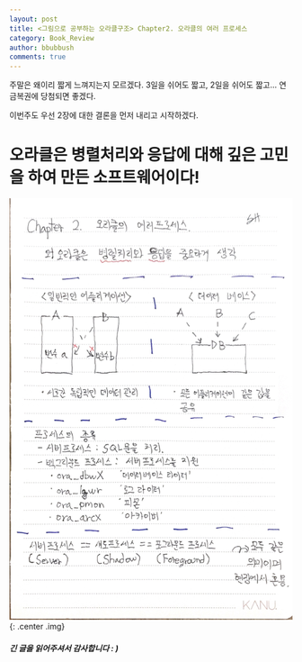 ```yaml
---
layout: post
title: <그림으로 공부하는 오라클구조> Chapter2. 오라클의 여러 프로세스
category: Book_Review
author: bbubbush
comments: true
---
```


주말은 왜이리 짧게 느껴지는지 모르겠다. 3일을 쉬어도 짧고, 2일을 쉬어도 짧고... 연금복권에 당첨되면 좋겠다.

이번주도 우선 2장에 대한 결론을 먼저 내리고 시작하겠다.

# 오라클은 병렬처리와 응답에 대해 깊은 고민을 하여 만든 소프트웨어이다!

![필기내용](/assets/img/book_review/01_oracle_architecture/2019-03-03_oracle_01.jpg){: .center .img}

##### 긴 글을 읽어주셔서 감사합니다 : )